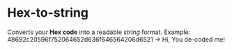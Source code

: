 # Hex-to-string

Converts your **Hex code** into a readable *string* format.
Example: 48692c20596f752064652d636f646564206d6521 -> Hi, You de-coded me!

